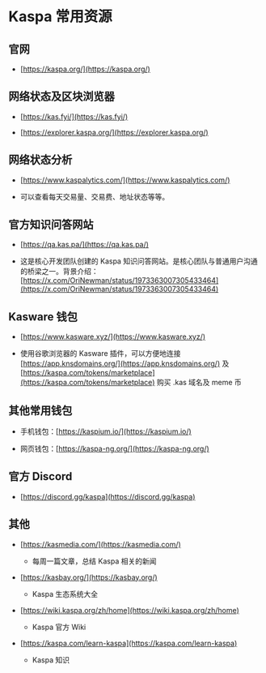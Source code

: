 # Kaspa 常用资源

## 官网

- [https://kaspa.org/](https://kaspa.org/)


## 网络状态及区块浏览器

- [https://kas.fyi/](https://kas.fyi/)

- [https://explorer.kaspa.org/](https://explorer.kaspa.org/)


## 网络状态分析

- [https://www.kaspalytics.com/](https://www.kaspalytics.com/)

- 可以查看每天交易量、交易费、地址状态等等。

## 官方知识问答网站

- [https://qa.kas.pa/](https://qa.kas.pa/)

- 这是核心开发团队创建的 Kaspa 知识问答网站。是核心团队与普通用户沟通的桥梁之一。背景介绍：[https://x.com/OriNewman/status/1973363007305433464](https://x.com/OriNewman/status/1973363007305433464)



## Kasware 钱包

- [https://www.kasware.xyz/](https://www.kasware.xyz/)

- 使用谷歌浏览器的 Kasware 插件，可以方便地连接 [https://app.knsdomains.org/](https://app.knsdomains.org/) 及 [https://kaspa.com/tokens/marketplace](https://kaspa.com/tokens/marketplace) 购买 .kas 域名及 meme 币



## 其他常用钱包

- 手机钱包：[https://kaspium.io/](https://kaspium.io/)

- 网页钱包：[https://kaspa-ng.org/](https://kaspa-ng.org/)


## 官方 Discord

- [https://discord.gg/kaspa](https://discord.gg/kaspa)


## 其他

- [https://kasmedia.com/](https://kasmedia.com/)
    
  * 每周一篇文章，总结 Kaspa 相关的新闻

- [https://kasbay.org/](https://kasbay.org/)
  
  * Kaspa 生态系统大全

- [https://wiki.kaspa.org/zh/home](https://wiki.kaspa.org/zh/home)

  * Kaspa 官方 Wiki

- [https://kaspa.com/learn-kaspa](https://kaspa.com/learn-kaspa)

  * Kaspa 知识






